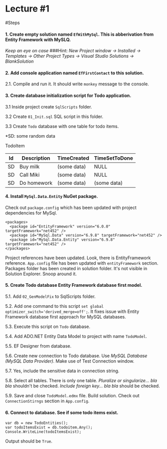 # Lecture #1

#Steps

#### 1. Create empty solution named `EfWithMySql`. This is abberivation from Entity Framework with MySLQ.
*Keep an eye on case*
###Hint:
*New Project window -> Installed -> Templates -> Other Project Types -> Visual Studio Solutions -> BlankSolution*

#### 2. Add console application named `EfFirstContact` to this solution.
2.1. Compile and run it. It should write `monkey` message to the console.

#### 3. Create database initialization script for Todo application.
3.1 Inside project create `SqlScripts` folder. 

3.2 Create `01_Init.sql` SQL script in this folder. 

3.3 Create `Todo` database with one table for todo items. 

*SD: some random data

TodoItem

| Id | Description | TimeCreated | TimeSetToDone |
|----|-------------|-------------|---------------|
| SD | Buy milk    | (some data) | NULL          |
| SD | Call Miki   | (some data) | NULL          |
| SD | Do homework | (some data) | (some data)   |

#### 4. Install `MySql.Data.Entity` NuGet package.
Check out `package.config` which has been updated with project dependencies for MySql.

```
<packages>
  <package id="EntityFramework" version="6.0.0" targetFramework="net452" />
  <package id="MySql.Data" version="6.9.8" targetFramework="net452" />
  <package id="MySql.Data.Entity" version="6.9.8" targetFramework="net452" />
</packages>
```
Project references have been updated. Look, there is EntityFramework reference.
`App.config` file has been updated with `entityFramework` section.
Packages folder has been created in solution folder. It's not visible in Solution Explorer. Snoop around it.

#### 5. Create Todo database Entity Framework database first model.
5.1. Add `02_GenModelFix` to SqlScripts folder.

5.2. Add one command to this script `set global optimizer_switch='derived_merge=off';`. It fixes issue with Entity Framework database first approach for MySQL databases.

5.3. Execute this script on `Todo` database.

5.4. Add ADO.NET Entity Data Model to project with name `TodoModel`.

5.5. EF Designer from database.

5.6. Create new connection to Todo database. Use *MySQL Database (MySQL Data Provider)*. Make use of Test Connection window.

5.7. Yes, include the sensitive data in connection string.

5.8. Select all tables. There is only one table. *Pluralize or singularize... bla bla* shouldn't be checked. *Include foreign key... bla bla* should be checked.

5.9. Save and close `TodoModel.edmx` file. Build solution. Check out `ConnectionStirngs` section in `App.config`.

#### 6. Connect to database. See if some todo items exist.
```
var db = new TodoEntities();
var todoItemsExist = db.todoitem.Any();
Console.WriteLine(todoItemsExist);
```
Output should be `True`.



